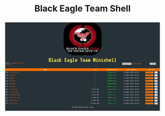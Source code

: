 <h1><p align="center"> Black Eagle Team Shell </p></h1>
<img src="https://raw.githubusercontent.com/1337r0j4n/php-backdoors/main/.img/30.jpeg">
